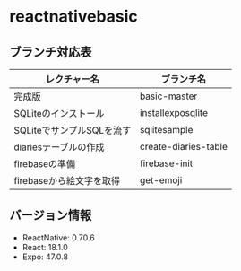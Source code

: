 # reactnativebasic

## ブランチ対応表
| レクチャー名        |  ブランチ名  |
|--------------|-----------|
| 完成版 | basic-master |
| SQLiteのインストール | installexposqlite  |
| SQLiteでサンプルSQLを流す | sqlitesample  |
| diariesテーブルの作成 | create-diaries-table |
| firebaseの準備 | firebase-init |
| firebaseから絵文字を取得 | get-emoji |

## バージョン情報
- ReactNative: 0.70.6
- React: 18.1.0
- Expo: 47.0.8